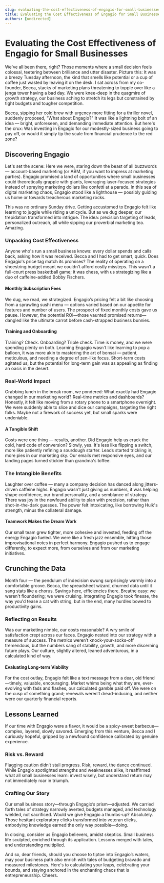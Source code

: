 ```yaml
---
slug: evaluating-the-cost-effectiveness-of-engagio-for-small-businesses
title: Evaluating the Cost Effectiveness of Engagio for Small Businesses
authors: [undirected]
---
```



# Evaluating the Cost Effectiveness of Engagio for Small Businesses

We've all been there, right? Those moments where a small decision feels colossal, teetering between brilliance and utter disaster. Picture this: It was a breezy Tuesday afternoon, the kind that smells like potential or a cup of coffee just wasted by leaving it on the desk. I sat across from my co-founder, Becca, stacks of marketing plans threatening to topple over like a jenga tower having a bad day. We were knee-deep in the quagmire of growth strategy, our business aching to stretch its legs but constrained by tight budgets and tougher competition.

Becca, sipping her cold brew with urgency more fitting for a thriller novel, suddenly proposed, "What about Engagio?" It was like a lightning bolt of an idea — bright, unforeseen, and demanding immediate attention. But here's the crux: Was investing in Engagio for our modestly-sized business going to pay off, or would it simply tip the scale from financial prudence to the red zone?

## Discovering Engagio

Let's set the scene: Here we were, staring down the beast of all buzzwords — account-based marketing (or ABM, if you want to impress at marketing parties). Engagio promised a land of opportunities where small businesses could theoretically grapple with giants, leveraging laser-focused strategies instead of spraying marketing dollars like confetti at a parade. In this sea of digital marketing chaos, Engagio stood like a lighthouse — possibly guiding us home or towards treacherous marketing rocks.

This was no ordinary Sunday drive. Getting accustomed to Engagio felt like learning to juggle while riding a unicycle. But as we dug deeper, our trepidation transformed into intrigue. The idea: precision targeting of leads, personalized outreach, all while sipping our proverbial marketing tea. Amazing. 

### Unpacking Cost Effectiveness

Anyone who's run a small business knows: every dollar spends and calls back, asking how it was received. Becca and I had to get smart, quick. Does Engagio's price tag match its promises? The reality of operating on a shoestring budget meant we couldn't afford costly missteps. This wasn’t a full-court press basketball game; it was chess, with us strategizing like a duo of caffeine-addled Bobby Fischers.

#### Monthly Subscription Fees

We dug, we read, we strategized. Engagio’s pricing felt a bit like choosing from a sprawling sushi menu — options varied based on our appetite for features and number of users. The prospect of fixed monthly costs gave us pause. However, the potential ROI—those vaunted promised returns—dangled like the ultimate carrot before cash-strapped business bunnies.

#### Training and Onboarding

Training? Check. Onboarding? Triple check. Time is money, and we were spending plenty on both. Learning Engagio wasn't like learning to pop a balloon, it was more akin to mastering the art of bonsai — patient, meticulous, and needing a degree of zen-like focus. Short-term costs agitated us, but the potential for long-term gain was as appealing as finding an oasis in the desert.

### Real-World Impact

Grabbing lunch in the break room, we pondered: What exactly had Engagio changed in our marketing world? Real-time metrics and dashboards? Honestly, it felt like moving from a rotary phone to a smartphone overnight. We were suddenly able to slice and dice our campaigns, targeting the right folks. Maybe not a firework of success yet, but small sparks were undeniable.

#### A Tangible Shift

Costs were one thing — results, another. Did Engagio help us crack the cold, hard code of conversion? Slowly, yes. It's less like flipping a switch, more like patiently refining a sourdough starter. Leads started trickling in, more pies in our marketing sky. Our emails met responsive eyes, and our landing pages turned stickier than grandma's toffee.

### The Intangible Benefits

Laughter over coffee — many a company decision has danced along jitters-driven caffeine highs. Engagio wasn't just giving us numbers, it was helping shape confidence, our brand personality, and a semblance of strategy. There was joy in the newfound ability to plan with precision, rather than shot-in-the-dark guesses. The power felt intoxicating, like borrowing Hulk's strength, minus the collateral damage.

#### Teamwork Makes the Dream Work

Our small team grew tighter, more cohesive and invested, feeding off the energy Engagio fueled. We were like a fresh jazz ensemble, hitting those improvisational notes in perfect harmony. Engagio pushed us to engage differently, to expect more, from ourselves and from our marketing initiatives.

## Crunching the Data

Month four — the pendulum of indecision swung surprisingly warmly into a comfortable groove. Becca, the spreadsheet wizard, churned data until it sang stats like a chorus. Savings here, efficiencies there. Breathe easy: we weren't floundering; we were cruising. Integrating Engagio took finesse, the way you'd tease a cat with string, but in the end, many hurdles bowed to productivity gains.

### Reflecting on Results

Was our marketing nimble, our costs reasonable? A wry smile of satisfaction crept across our faces. Engagio nested into our strategy with a measure of success. The metrics weren’t knock-your-socks-off tremendous, but the numbers sang of stability, growth, and more discerning future plays. Our culture, slightly altered, leaned adventurous, in a calculated kind of way.

#### Evaluating Long-term Viability

For the cost outlay, Engagio felt like a text message from a dear, old friend—timely, valuable, encouraging. Market whims being what they are, ever-evolving with fads and flashes, our calculated gamble paid off. We were on the cusp of something grand; renewals weren’t dread-inducing, and neither were our quarterly financial reports.

## Lessons Learned

If our time with Engagio were a flavor, it would be a spicy-sweet barbecue—complex, layered, slowly savored. Emerging from this venture, Becca and I curiously hopeful, gripped by a newfound confidence calibrated by genuine experience.

### Risk vs. Reward

Flagging caution didn’t stall progress. Risk, reward, the dance continued. While Engagio spotlighted strengths and weaknesses alike, it reaffirmed what all small businesses learn: invest wisely, but understand return may not immediately roar in triumph.

### Crafting Our Story

Our small business story—through Engagio’s prism—adjusted. We carried forth tales of strategy narrowly averted, budgets managed, and technology wielded, not sacrificed. Would we give Engagio a thumbs-up? Absolutely. Those hesitant exploratory clicks transformed into veteran clicks, embodying knowledge earned the only way possible—doing.

In closing, consider us Engagio believers, amidst skeptics. Small business life sculpted, enriched through its application. Lessons merged with tales, and understanding multiplied.

And so, dear friends, should you choose to tiptoe into Engagio’s waters, may your business path also enrich with tales of budgeting bravado and measured milestones. Here's to calculating your leaps, celebrating your bounds, and staying anchored in the enchanting chaos that is entrepreneurship. Cheers.